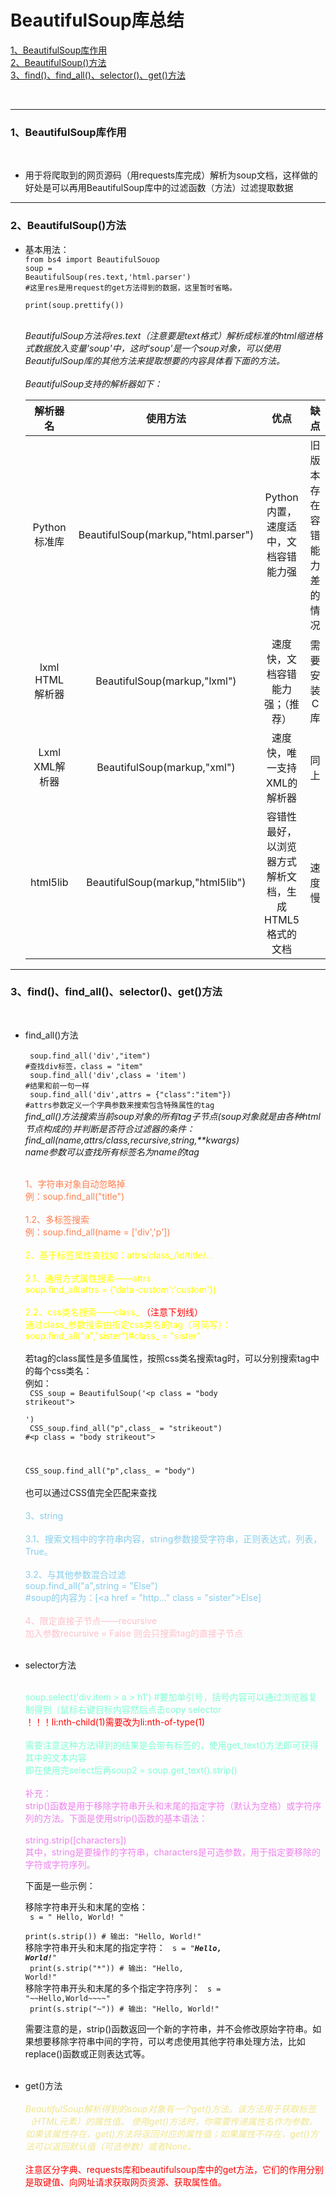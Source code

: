 # BeautifulSoup库总结


 [ 1、BeautifulSoup库作用 ](#1) <br>
 [ 2、BeautifulSoup()方法 ](#2) <br>
 [ 3、find()、find_all()、selector()、get()方法 ](#3) 
 
 <br>

  
--------

<h3 id = "1">1、BeautifulSoup库作用</h3>
<br>

- 用于将爬取到的网页源码（用requests库完成）解析为soup文档，这样做的好处是可以再用BeautifulSoup库中的过滤函数（方法）过滤提取数据

---

<h3 id = "2">2、BeautifulSoup()方法</h3>

- 基本用法：<br>
  <code>from bs4 import BeautifulSouop
  <br>soup = BeautifulSoup(res.text,'html.parser')
  #这里res是用request的get方法得到的数据，这里暂时省略。
  <br>print(soup.prettify()) </code>

  <br>
  <i>BeautifulSoup方法将res.text（注意要是text格式）解析成标准的html缩进格式数据放入变量'soup'中，这时'soup'是一个soup对象，可以使用BeautifulSoup库的其他方法来提取想要的内容具体看下面的方法。</i><br><br>
  <i>BeautifulSoup支持的解析器如下：<br>

  |解析器名|使用方法|优点|缺点|
  |:----:|:----:|:----:|:----:|
  |Python标准库|BeautifulSoup(markup,"html.parser")|Python内置，速度适中，文档容错能力强|旧版本存在容错能力差的情况|
  |lxml HTML解析器|BeautifulSoup(markup,"lxml")|速度快，文档容错能力强；（推荐）|需要安装C库|
  |Lxml XML解析器|BeautifulSoup(markup,"xml")|速度快，唯一支持XML的解析器|同上
  |html5lib|BeautifulSoup(markup,"html5lib")|容错性最好，以浏览器方式解析文档，生成HTML5格式的文档|速度慢|
</i>
  

---

<h3 id = "3">3、find()、find_all()、selector()、get()方法</h3>
<br>

- find_all()方法
  <br><br>
  <code>
  soup.find_all('div',"item")
  #查找div标签，class = "item" 
  <br>
  soup.find_all('div',class = 'item')
  #结果和前一句一样
  <br>
  soup.find_all('div',attrs = {"class":"item"})
  #attrs参数定义一个字典参数来搜索包含特殊属性的tag
  </code>
  <br><i>
  find_all()方法搜索当前soup对象的所有tag子节点(soup对象就是由各种html节点构成的)并判断是否符合过滤器的条件：<br>
  find_all(name,attrs/class,recursive,string,**kwargs)<br>
  name参数可以查找所有标签名为name的tag
  <br><br></i>

  <font color = 'coral'>

  1、字符串对象自动忽略掉<br>
  例：soup.find_all("title")<br><br>
  1.2、多标签搜索<br>
  例：soup.find_all(name = ['div','p'])<br><br></font>
  <font color = 'yellow'>
  2、基于标签属性查找如：attrs/class_/id/title/...<br><br>
  2.1、通用方式属性搜索——attrs<br>
  soup.find_all(attrs = {'data-custom':'custom'})<br><br>
  2.2、css类名搜索——class_ <font color = 'red'>（注意下划线）</font> <br>
  通过class_参数搜索由指定css类名的tag（可简写）：<br>
  soup.find_all("a","sister")#class_ = "sister"<br><br>
  </font>
  若tag的class属性是多值属性，按照css类名搜索tag时，可以分别搜索tag中的每个css类名：
  <br>例如：<br><code>
  CSS_soup = BeautifulSoup('\<p class = "body strikeout"></p>')
  <br>
  CSS_soup.find_all("p",class_ = "strikeout") #\<p class = "body strikeout"></p>
  <br>
  CSS_soup.find_all("p",class_ = "body") </code>
  <br><br>
  也可以通过CSS值完全匹配来查找
  <br><br>
  <font color = 'skyblue'>
  3、string<br><br>
  3.1、搜索文档中的字符串内容，string参数接受字符串，正则表达式，列表，True。
  <br><br>
  3.2、与其他参数混合过滤<br>
  soup.find_all("a",string = "Else")<br>
  #soup的内容为：[\<a href = "http..." class = "sister">Else</a>]
  <br><br></font>
  <font color = 'pink'>
  4、限定直接子节点——recursive<br>
  加入参数recursive = False 则会只搜索tag的直接子节点
  </font><br><br>

- selector方法<br><br>

  <font color = 'Aquamarine'>

  soup.select('div.item > a > h1')
  #要加单引号，括号内容可以通过浏览器复制得到（鼠标右键目标内容然后点击copy selector
  <br>
  <font color = 'red'>！！！li:nth-child(1)需要改为li:nth-of-type(1)
  <br><br></font>
  需要注意这种方法得到的结果是会带有标签的，使用get_text()方法即可获得其中的文本内容<br>
  即在使用完select后再soup2 = soup.get_text().strip()<br><br>
  <font color = 'violet'>
  补充：<br>
  strip()函数是用于移除字符串开头和末尾的指定字符（默认为空格）或字符序列的方法。下面是使用strip()函数的基本语法：<br><br>
  string.strip([characters])<br>
  其中，string是要操作的字符串，characters是可选参数，用于指定要移除的字符或字符序列。</font></font>

  下面是一些示例：

  移除字符串开头和末尾的空格：<br>
  <code>
  s = "   Hello, World!   "<br>
  print(s.strip())  # 输出: "Hello, World!"<br></code>
  移除字符串开头和末尾的指定字符：
  <code>
  s = "***Hello, World!***"<br>
  print(s.strip("*"))  # 输出: "Hello, World!"<br></code>
  移除字符串开头和末尾的多个指定字符序列：
  <code>
  s = "\~~Hello,World~~~~" <br>
  print(s.strip("~"))  # 输出: "Hello, World!" <br></code>
  需要注意的是，strip()函数返回一个新的字符串，并不会修改原始字符串。如果想要移除字符串中间的字符，可以考虑使用其他字符串处理方法，比如replace()函数或正则表达式等。
  </font></font>
  <br><br>
  </i>

- get()方法
  <br><br>
  <font color = 'Khaki'>
  <i>
  BeautifulSoup解析得到的soup对象有一个get()方法。该方法用于获取标签（HTML元素）的属性值。
  使用get()方法时，你需要传递属性名作为参数。如果该属性存在，get()方法将返回对应的属性值；如果属性不存在，get()方法可以返回默认值（可选参数）或者None。</i>
  </font><br><br>
  <font color = 'red'>
  注意区分字典、requests库和beautifulsoup库中的get方法，它们的作用分别是取键值、向网址请求获取网页资源、获取属性值。






